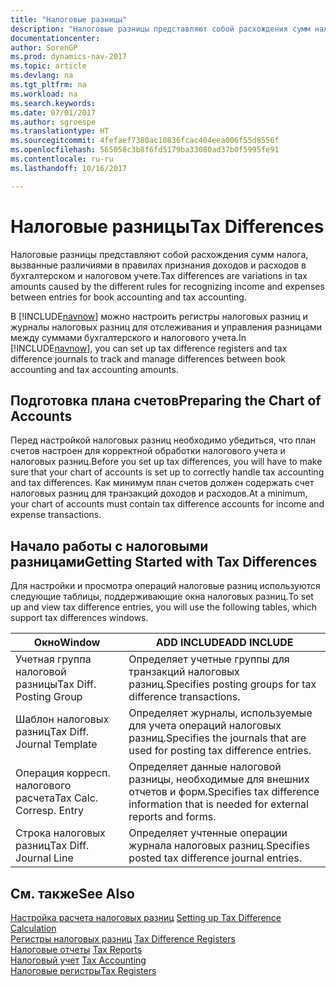 ```yaml
---
title: "Налоговые разницы"
description: "Налоговые разницы представляют собой расхождения сумм налога, вызванные различиями в правилах признания доходов и расходов в бухгалтерском и налоговом учете."
documentationcenter: 
author: SorenGP
ms.prod: dynamics-nav-2017
ms.topic: article
ms.devlang: na
ms.tgt_pltfrm: na
ms.workload: na
ms.search.keywords: 
ms.date: 07/01/2017
ms.author: sgroespe
ms.translationtype: HT
ms.sourcegitcommit: 4fefaef7380ac10836fcac404eea006f55d8556f
ms.openlocfilehash: 565058c3b8f6fd5179ba33080ad37b0f5995fe91
ms.contentlocale: ru-ru
ms.lasthandoff: 10/16/2017

---
```

# <a name="tax-differences"></a><span data-ttu-id="b33cb-103">Налоговые разницы</span><span class="sxs-lookup"><span data-stu-id="b33cb-103">Tax Differences</span></span>
<span data-ttu-id="b33cb-104">Налоговые разницы представляют собой расхождения сумм налога, вызванные различиями в правилах признания доходов и расходов в бухгалтерском и налоговом учете.</span><span class="sxs-lookup"><span data-stu-id="b33cb-104">Tax differences are variations in tax amounts caused by the different rules for recognizing income and expenses between entries for book accounting and tax accounting.</span></span>  
  
 <span data-ttu-id="b33cb-105">В [!INCLUDE[navnow](../../includes/navnow_md.md)] можно настроить регистры налоговых разниц и журналы налоговых разниц для отслеживания и управления разницами между суммами бухгалтерского и налогового учета.</span><span class="sxs-lookup"><span data-stu-id="b33cb-105">In [!INCLUDE[navnow](../../includes/navnow_md.md)], you can set up tax difference registers and tax difference journals to track and manage differences between book accounting and tax accounting amounts.</span></span>  
  
## <a name="preparing-the-chart-of-accounts"></a><span data-ttu-id="b33cb-106">Подготовка плана счетов</span><span class="sxs-lookup"><span data-stu-id="b33cb-106">Preparing the Chart of Accounts</span></span>  
 <span data-ttu-id="b33cb-107">Перед настройкой налоговых разниц необходимо убедиться, что план счетов настроен для корректной обработки налогового учета и налоговых разниц.</span><span class="sxs-lookup"><span data-stu-id="b33cb-107">Before you set up tax differences, you will have to make sure that your chart of accounts is set up to correctly handle tax accounting and tax differences.</span></span> <span data-ttu-id="b33cb-108">Как минимум план счетов должен содержать счет налоговых разниц для транзакций доходов и расходов.</span><span class="sxs-lookup"><span data-stu-id="b33cb-108">At a minimum, your chart of accounts must contain tax difference accounts for income and expense transactions.</span></span>  
  
## <a name="getting-started-with-tax-differences"></a><span data-ttu-id="b33cb-109">Начало работы с налоговыми разницами</span><span class="sxs-lookup"><span data-stu-id="b33cb-109">Getting Started with Tax Differences</span></span>  
 <span data-ttu-id="b33cb-110">Для настройки и просмотра операций налоговые разниц используются следующие таблицы, поддерживающие окна налоговых разниц.</span><span class="sxs-lookup"><span data-stu-id="b33cb-110">To set up and view tax difference entries, you will use the following tables, which support tax differences windows.</span></span>  
  
|<span data-ttu-id="b33cb-111">Окно</span><span class="sxs-lookup"><span data-stu-id="b33cb-111">Window</span></span>|<span data-ttu-id="b33cb-112">ADD INCLUDE<!--[!INCLUDE[bp_tabledescription](../../includes/bp_tabledescription_md.md)]--></span><span class="sxs-lookup"><span data-stu-id="b33cb-112">ADD INCLUDE<!--[!INCLUDE[bp_tabledescription](../../includes/bp_tabledescription_md.md)]--></span></span>|  
|------------|---------------------------------------|  
|<span data-ttu-id="b33cb-113">Учетная группа налоговой разницы</span><span class="sxs-lookup"><span data-stu-id="b33cb-113">Tax Diff. Posting Group</span></span>|<span data-ttu-id="b33cb-114">Определяет учетные группы для транзакций налоговых разниц.</span><span class="sxs-lookup"><span data-stu-id="b33cb-114">Specifies posting groups for tax difference transactions.</span></span>|  
|<span data-ttu-id="b33cb-115">Шаблон налоговых разниц</span><span class="sxs-lookup"><span data-stu-id="b33cb-115">Tax Diff. Journal Template</span></span>|<span data-ttu-id="b33cb-116">Определяет журналы, используемые для учета операций налоговых разниц.</span><span class="sxs-lookup"><span data-stu-id="b33cb-116">Specifies the journals that are used for posting tax difference entries.</span></span>|  
|<span data-ttu-id="b33cb-117">Операция корресп. налогового расчета</span><span class="sxs-lookup"><span data-stu-id="b33cb-117">Tax Calc. Corresp. Entry</span></span>|<span data-ttu-id="b33cb-118">Определяет данные налоговой разницы, необходимые для внешних отчетов и форм.</span><span class="sxs-lookup"><span data-stu-id="b33cb-118">Specifies tax difference information that is needed for external reports and forms.</span></span>|  
|<span data-ttu-id="b33cb-119">Строка налоговых разниц</span><span class="sxs-lookup"><span data-stu-id="b33cb-119">Tax Diff. Journal Line</span></span>|<span data-ttu-id="b33cb-120">Определяет учтенные операции журнала налоговых разниц.</span><span class="sxs-lookup"><span data-stu-id="b33cb-120">Specifies posted tax difference journal entries.</span></span>|  
  
## <a name="see-also"></a><span data-ttu-id="b33cb-121">См. также</span><span class="sxs-lookup"><span data-stu-id="b33cb-121">See Also</span></span>  
 <span data-ttu-id="b33cb-122">[Настройка расчета налоговых разниц](setting-up-tax-difference-calculation.md) </span><span class="sxs-lookup"><span data-stu-id="b33cb-122">[Setting up Tax Difference Calculation](setting-up-tax-difference-calculation.md) </span></span>  
 <span data-ttu-id="b33cb-123">[Регистры налоговых разниц](tax-difference-registers.md) </span><span class="sxs-lookup"><span data-stu-id="b33cb-123">[Tax Difference Registers](tax-difference-registers.md) </span></span>  
 <span data-ttu-id="b33cb-124">[Налоговые отчеты](assetId:///e42ca8e7-1cee-4fb8-9f71-e596f29cabc3) </span><span class="sxs-lookup"><span data-stu-id="b33cb-124">[Tax Reports](assetId:///e42ca8e7-1cee-4fb8-9f71-e596f29cabc3) </span></span>  
 <span data-ttu-id="b33cb-125">[Налоговый учет](tax-accounting.md) </span><span class="sxs-lookup"><span data-stu-id="b33cb-125">[Tax Accounting](tax-accounting.md) </span></span>  
 [<span data-ttu-id="b33cb-126">Налоговые регистры</span><span class="sxs-lookup"><span data-stu-id="b33cb-126">Tax Registers</span></span>](tax-registers.md)
